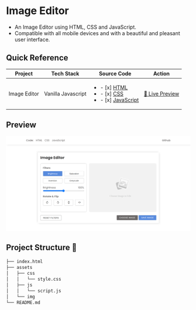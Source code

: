 # Image Editor

- An Image Editor using HTML, CSS and JavaScript.
- Compatible with all mobile devices and with a beautiful and pleasant user interface.


## Quick Reference

| Project | Tech Stack | Source Code |Action |
| --- | --- | --- |--- |
| Image Editor | Vanilla Javascript | <ul><li>- [x] [HTML](index.html)</li><li>- [x] [CSS](assets/css/style.css)</li><li>- [x] [JavaScript](assets/js/script.js)</li></ul> | [🔴 Live Preview](https://deltanode.github.io/100DaysofCode/03-image-editor/) |

## Preview
![Preview](../preview/03-image-editor.png)

## Project Structure 📂
```
├── index.html
├── assets
│   ├── css
│   │   └── style.css
│   ├── js
│   │   └── script.js
│   └── img
└── README.md
```
